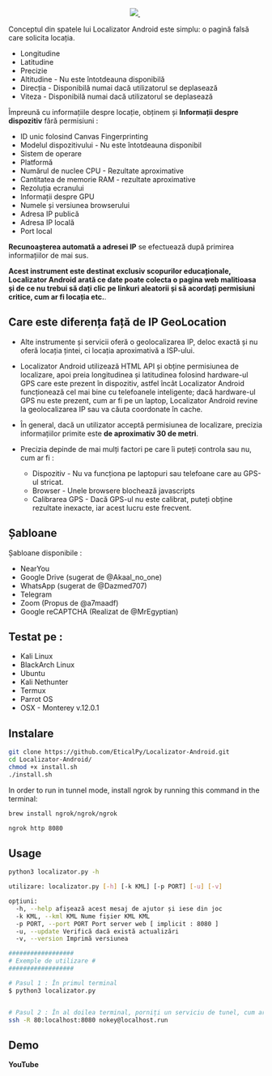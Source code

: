

<p align="center">
    <a href="https://twitter.com/AmbronoBogdan">
      <img src="https://img.shields.io/badge/-TWITTER-black?logo=twitter&style=for-the-badge">
    </a>
    &nbsp;
</p>


Conceptul din spatele lui Localizator Android este simplu: o pagină falsă care solicita locația. 

* Longitudine
* Latitudine
* Precizie
* Altitudine - Nu este întotdeauna disponibilă
* Direcția - Disponibilă numai dacă utilizatorul se deplasează
* Viteza - Disponibilă numai dacă utilizatorul se deplasează

Împreună cu informațiile despre locație, obținem și **Informații despre dispozitiv** fără permisiuni :

* ID unic folosind Canvas Fingerprinting
* Modelul dispozitivului - Nu este întotdeauna disponibil
* Sistem de operare
* Platformă
* Numărul de nuclee CPU - Rezultate aproximative
* Cantitatea de memorie RAM - rezultate aproximative
* Rezoluția ecranului
* Informații despre GPU
* Numele și versiunea browserului
* Adresa IP publică
* Adresa IP locală
* Port local


**Recunoașterea automată a adresei IP** se efectuează după primirea informațiilor de mai sus.

**Acest instrument este destinat exclusiv scopurilor educaționale, Localizator Android arată ce date poate colecta o pagina web malitioasa și de ce nu trebui să dați clic pe linkuri aleatorii și să acordați permisiuni critice, cum ar fi locația etc.**.

## Care este diferența față de IP GeoLocation

* Alte instrumente și servicii oferă o geolocalizarea IP,  deloc exactă și nu oferă locația țintei, ci locația aproximativă a ISP-ului.

* Localizator Android utilizează HTML API și obține permisiunea de localizare, apoi preia longitudinea și latitudinea folosind hardware-ul GPS care este prezent în dispozitiv, astfel încât Localizator Android funcționează cel mai bine cu telefoanele inteligente; dacă hardware-ul GPS nu este prezent, cum ar fi pe un laptop, Localizator Android revine la geolocalizarea IP sau va căuta coordonate în cache.  

* În general, dacă un utilizator acceptă permisiunea de localizare, precizia informațiilor primite este **de aproximativ 30 de metri**.

* Precizia depinde de mai mulți factori pe care îi puteți controla sau nu, cum ar fi :
  * Dispozitiv - Nu va funcționa pe laptopuri sau telefoane care au GPS-ul stricat.
  * Browser - Unele browsere blochează javascripts
  * Calibrarea GPS - Dacă GPS-ul nu este calibrat, puteți obține rezultate inexacte, iar acest lucru este frecvent.


## Șabloane

Șabloane disponibile : 

* NearYou
* Google Drive (sugerat de @Akaal_no_one)
* WhatsApp (sugerat de @Dazmed707)
* Telegram
* Zoom (Propus de @a7maadf)
* Google reCAPTCHA (Realizat de @MrEgyptian)

## Testat pe :

* Kali Linux
* BlackArch Linux
* Ubuntu
* Kali Nethunter
* Termux
* Parrot OS
* OSX - Monterey v.12.0.1

## Instalare

```bash
git clone https://github.com/EticalPy/Localizator-Android.git
cd Localizator-Android/
chmod +x install.sh
./install.sh
```


In order to run in tunnel mode, install ngrok by running this command in the terminal:
```bash
brew install ngrok/ngrok/ngrok

ngrok http 8080
````

## Usage

```bash
python3 localizator.py -h

utilizare: localizator.py [-h] [-k KML] [-p PORT] [-u] [-v]

opțiuni:
  -h, --help afișează acest mesaj de ajutor și iese din joc
  -k KML, --kml KML Nume fișier KML KML
  -p PORT, --port PORT Port server web [ implicit : 8080 ]
  -u, --update Verifică dacă există actualizări
  -v, --version Imprimă versiunea

##################
# Exemple de utilizare #
##################

# Pasul 1 : În primul terminal
$ python3 localizator.py


# Pasul 2 : În al doilea terminal, porniți un serviciu de tunel, cum ar fi ngrok sau nokey
ssh -R 80:localhost:8080 nokey@localhost.run
```

## Demo

**YouTube**


